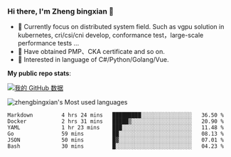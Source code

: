 ### Hi there, I'm Zheng bingxian  👋

* 📖  Currently focus on distributed system field. Such as vgpu solution in kubernetes, cri/csi/cni develop, conformance test，large-scale performance tests ...
* 🌱  Have obtained PMP、CKA certificate and so on.
* 👯  Interested in language of C#/Python/Golang/Vue.

**My public repo stats**:

[![我的 GitHub 数据](https://github-readme-stats.vercel.app/api?username=zhengbingxian&theme=merko)]()

![zhengbingxian's Most used languages](https://github-readme-stats.vercel.app/api/top-langs/?username=zhengbingxian&layout=compact&hide_border=true&langs_count=10)

<!--START_SECTION:waka-->

```text
Markdown         4 hrs 24 mins   █████████░░░░░░░░░░░░░░░░   36.50 %
Docker           2 hrs 31 mins   █████▒░░░░░░░░░░░░░░░░░░░   20.90 %
YAML             1 hr 23 mins    ███░░░░░░░░░░░░░░░░░░░░░░   11.48 %
Go               59 mins         ██░░░░░░░░░░░░░░░░░░░░░░░   08.13 %
JSON             50 mins         █▓░░░░░░░░░░░░░░░░░░░░░░░   07.01 %
Bash             30 mins         █░░░░░░░░░░░░░░░░░░░░░░░░   04.23 %
```

<!--END_SECTION:waka-->
